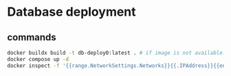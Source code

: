# Database deployment
## commands
```sh
docker buildx build -t db-deploy0:latest . # if image is not available.
docker compose up -d
docker inspect -f '{{range.NetworkSettings.Networks}}{{.IPAddress}}{{end}}' <container_id> # to check ip 
```

